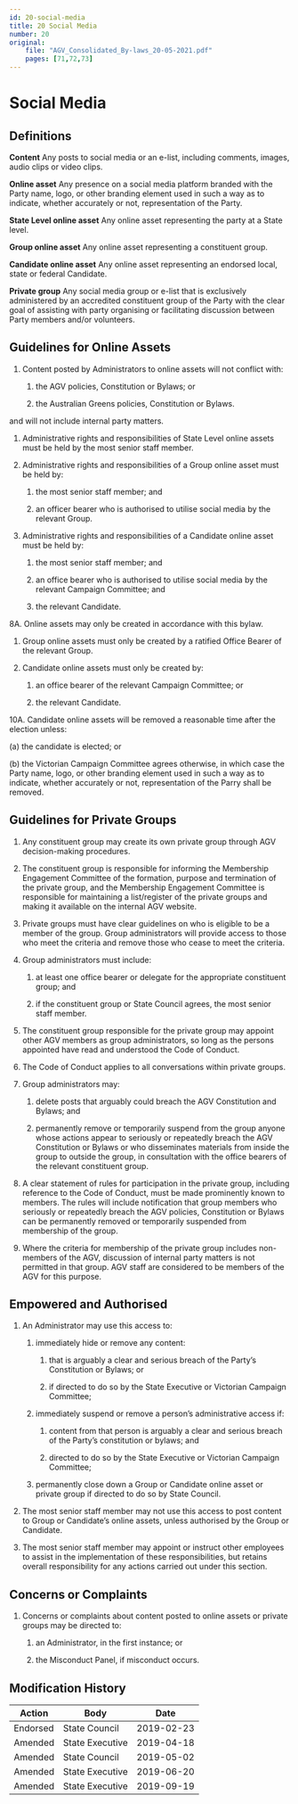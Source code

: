 ```yaml
---
id: 20-social-media
title: 20 Social Media
number: 20
original:
    file: "AGV_Consolidated_By-laws_20-05-2021.pdf"
    pages: [71,72,73]
---
```

# Social Media

## Definitions

**Content** Any posts to social media or an e-list, including comments,
images, audio clips or video clips.

**Online asset** Any presence on a social media platform branded with
the Party name, logo, or other branding element used in such a way as to
indicate, whether accurately or not, representation of the Party.

**State Level online asset** Any online asset representing the party at
a State level.

**Group online asset** Any online asset representing a constituent
group.

**Candidate online asset** Any online asset representing an endorsed
local, state or federal Candidate.

**Private group** Any social media group or e-list that is exclusively
administered by an accredited constituent group of the Party with the
clear goal of assisting with party organising or facilitating discussion
between Party members and/or volunteers.

## Guidelines for Online Assets

1.  Content posted by Administrators to online assets will not conflict
    with:

    1.  the AGV policies, Constitution or Bylaws; or

    2.  the Australian Greens policies, Constitution or Bylaws.

and will not include internal party matters.

1.  Administrative rights and responsibilities of State Level online
    assets must be held by the most senior staff member.

2.  Administrative rights and responsibilities of a Group online asset
    must be held by:

    1.  the most senior staff member; and

    2.  an officer bearer who is authorised to utilise social media by
        the relevant Group.

3.  Administrative rights and responsibilities of a Candidate online
    asset must be held by:

    1.  the most senior staff member; and

    2.  an office bearer who is authorised to utilise social media by
        the relevant Campaign Committee; and

    3.  the relevant Candidate.

8A. Online assets may only be created in accordance with this bylaw.

1.  Group online assets must only be created by a ratified Office Bearer
    of the relevant Group.

2.  Candidate online assets must only be created by:

    1.  an office bearer of the relevant Campaign Committee; or

    2.  the relevant Candidate.

10A. Candidate online assets will be removed a reasonable time after the
election unless:

(a) the candidate is elected; or

(b) the Victorian Campaign Committee agrees otherwise, in which case
the Party name, logo, or other branding element used in such a way as
to indicate, whether accurately or not, representation of the Parry
shall be removed.

## Guidelines for Private Groups

1.  Any constituent group may create its own private group through AGV
    decision-making procedures.

2.  The constituent group is responsible for informing the Membership
    Engagement Committee of the formation, purpose and termination of
    the private group, and the Membership Engagement Committee is
    responsible for maintaining a list/register of the private groups
    and making it available on the internal AGV website.

3.  Private groups must have clear guidelines on who is eligible to be a
    member of the group. Group administrators will provide access to
    those who meet the criteria and remove those who cease to meet the
    criteria.

4.  Group administrators must include:

    1.  at least one office bearer or delegate for the appropriate
        constituent group; and

    2.  if the constituent group or State Council agrees, the most
        senior staff member.

5.  The constituent group responsible for the private group may appoint
    other AGV members as group administrators, so long as the persons
    appointed have read and understood the Code of Conduct.

6.  The Code of Conduct applies to all conversations within private
    groups.

7.  Group administrators may:

    1.  delete posts that arguably could breach the AGV Constitution and
        Bylaws; and

    2.  permanently remove or temporarily suspend from the group anyone
        whose actions appear to seriously or repeatedly breach the AGV
        Constitution or Bylaws or who disseminates materials from inside
        the group to outside the group, in consultation with the office
        bearers of the relevant constituent group.

8.  A clear statement of rules for participation in the private group,
    including reference to the Code of Conduct, must be made prominently
    known to members. The rules will include notification that group
    members who seriously or repeatedly breach the AGV policies,
    Constitution or Bylaws can be permanently removed or temporarily
    suspended from membership of the group.

9.  Where the criteria for membership of the private group includes
    non-members of the AGV, discussion of internal party matters is not
    permitted in that group. AGV staff are considered to be members of
    the AGV for this purpose.

## Empowered and Authorised

1.  An Administrator may use this access to:

    1.  immediately hide or remove any content:

        1.  that is arguably a clear and serious breach of the Party’s
            Constitution or Bylaws; or

        2.  if directed to do so by the State Executive or Victorian
            Campaign Committee;

    2.  immediately suspend or remove a person’s administrative access
        if:

        1.  content from that person is arguably a clear and serious
            breach of the Party’s constitution or bylaws; and

        2.  directed to do so by the State Executive or Victorian
            Campaign Committee;

    3.  permanently close down a Group or Candidate online asset or
        private group if directed to do so by State Council.

2.  The most senior staff member may not use this access to post content
    to Group or Candidate’s online assets, unless authorised by the
    Group or Candidate.

3.  The most senior staff member may appoint or instruct other employees
    to assist in the implementation of these responsibilities, but
    retains overall responsibility for any actions carried out under
    this section.

## Concerns or Complaints

1.  Concerns or complaints about content posted to online assets or
    private groups may be directed to:

    1.  an Administrator, in the first instance; or

    2.  the Misconduct Panel, if misconduct occurs.


## Modification History

<table>
<colgroup>
<col style={{width: "44%"}} />
<col style={{width: "31%"}} />
<col style={{width: "23%"}} />
</colgroup>
<thead>
<tr className="header">
<th><strong>Action</strong></th>
<th><strong>Body</strong></th>
<th><strong>Date</strong></th>
</tr>
</thead>
<tbody>
<tr className="odd">
<td>Endorsed</td>
<td>State Council</td>
<td>2019-02-23</td>
</tr>
<tr className="even">
<td>Amended</td>
<td>State Executive</td>
<td>2019-04-18</td>
</tr>
<tr className="odd">
<td>Amended</td>
<td>State Council</td>
<td>2019-05-02</td>
</tr>
<tr className="even">
<td>Amended</td>
<td>State Executive</td>
<td>2019-06-20</td>
</tr>
<tr className="odd">
<td>Amended</td>
<td>State Executive</td>
<td>2019-09-19</td>
</tr>
</tbody>
</table>
